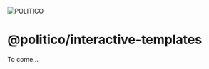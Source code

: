 ![POLITICO](https://www.politico.com/interactives/cdn/images/badge.svg)

# @politico/interactive-templates

To come...
